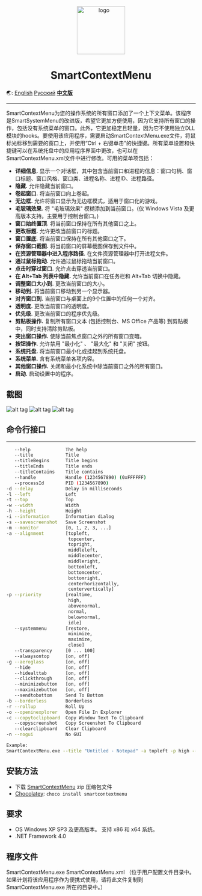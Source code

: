 <div align="center">

<img src="./SmartContextMenu/Images/SmartContextMenuLogo.png" alt="logo" width="128">

# SmartContextMenu

</div>

🌏: [English](/) [Русский](/README_RU.md) [**中文版**](/README_CN.md)

---

SmartContextMenu为您的操作系统的所有窗口添加了一个上下文菜单。该程序是SmartSystemMenu的改进版，希望它更加方便使用，因为它支持所有窗口的操作，包括没有系统菜单的窗口。此外，它更加稳定且轻量，因为它不使用独立DLL模块的hooks。要使用该应用程序，需要启动SmartContextMenu.exe文件，将鼠标光标移到需要的窗口上，并使用“Ctrl + 右键单击”的快捷键。所有菜单设置和快捷键可以在系统托盘中的应用程序界面中更改，也可以在SmartContextMenu.xml文件中进行修改。可用的菜单项包括：


* **详细信息.** 显示一个对话框，其中包含当前窗口和进程的信息：窗口句柄、窗口标题、窗口风格、窗口类、进程名称、进程ID、进程路径。
* **隐藏.** 允许隐藏当前窗口。
* **卷起窗口.** 将当前窗口向上卷起。
* **无边框.** 允许将窗口显示为无边框模式，适用于窗口化的游戏。
* **毛玻璃效果.** 将 "毛玻璃效果" 模糊添加到当前窗口。(仅 Windows Vista 及更高版本支持。主要用于控制台窗口。)
* **窗口始终置顶.** 将当前窗口保持在所有其他窗口之上。
* **更改标题.** 允许更改当前窗口的标题。
* **窗口置底.** 将当前窗口保持在所有其他窗口之下。
* **保存窗口截图.** 将当前窗口的屏幕截图保存到文件中。
* **在资源管理器中进入程序路径.** 在文件资源管理器中打开进程文件。
* **通过鼠标拖动.** 允许通过鼠标拖动当前窗口。
* **点击时穿过窗口.** 允许点击穿透当前窗口。
* **在 Alt+Tab 列表中隐藏.** 允许当前窗口在任务栏和 Alt+Tab 切换中隐藏。
* **调整窗口大小到.** 更改当前窗口的大小。
* **移动到.** 将当前窗口移动到另一个显示器。
* **对齐窗口到.** 当前窗口与桌面上的9个位置中的任何一个对齐。
* **透明度.** 更改当前窗口的透明度。
* **优先级.** 更改当前窗口的程序优先级。
* **剪贴板操作.** 复制所有窗口文本 (包括控制台、MS Office 产品等) 到剪贴板中，同时支持清除剪贴板。
* **突出窗口操作.** 使除当前焦点窗口之外的所有窗口变暗。
* **按钮操作.** 允许禁用 "最小化" 、 "最大化" 和 "关闭" 按钮。
* **系统托盘.** 将当前窗口最小化或挂起到系统托盘。
* **系统菜单.** 含有系统菜单各项内容。
* **其他窗口操作.** 关闭和最小化系统中除当前窗口之外的所有窗口。
* **启动.** 启动设置中的程序。

截图
------------------

![alt tag](./SmartContextMenu/Images/SmartContextMenuCn1.png)
![alt tag](./SmartContextMenu/Images/SmartContextMenuCn2.png)
![alt tag](./SmartContextMenu/Images/SmartContextMenuCn3.png)

## 命令行接口
--------------------

```bash
   --help             The help
   --title            Title
   --titleBegins      Title begins 
   --titleEnds        Title ends
   --titleContains    Title contains
   --handle           Handle (1234567890) (0xFFFFFF)
   --processId        PID (1234567890)
-d --delay            Delay in milliseconds
-l --left             Left
-t --top              Top
-w --width            Width
-h --height           Height
-i --information      Information dialog
-s --savescreenshot   Save Screenshot
-m --monitor          [0, 1, 2, 3, ...]
-a --alignment        [topleft,
                       topcenter,
                       topright,
                       middleleft,
                       middlecenter,
                       middleright,
                       bottomleft,
                       bottomcenter,
                       bottomright,
                       centerhorizontally,
                       centervertically]
-p --priority         [realtime,
                       high,
                       abovenormal,
                       normal,
                       belownormal,
                       idle]
   --systemmenu       [restore,
                       minimize,
                       maximize,
                       close]
   --transparency     [0 ... 100]
   --alwaysontop      [on, off]
-g --aeroglass        [on, off]
   --hide             [on, off]
   --hidealttab       [on, off]
   --clickthrough     [on, off]
   --minimizebutton   [on, off]
   --maximizebutton   [on, off]
   --sendtobottom     Send To Bottom
-b --borderless       Borderless
-r --rollup           Roll Up
-o --openinexplorer   Open File In Explorer
-c --copytoclipboard  Copy Window Text To Clipboard
   --copyscreenshot   Copy Screenshot To Clipboard
   --clearclipboard   Clear Clipboard
-n --nogui            No GUI

Example:
SmartContextMenu.exe --title "Untitled - Notepad" -a topleft -p high --alwaysontop on --nogui
```

安装方法
--------------------

- 下载 [SmartContextMenu](https://github.com/AlexanderPro/SmartContextMenu/releases) zip 压缩包文件
- [Chocolatey](https://chocolatey.org/): `choco install smartcontextmenu`

要求
--------------------

* OS Windows XP SP3 及更高版本。 支持 x86 和 x64 系统。
* .NET Framework 4.0

程序文件
--------------------

SmartContextMenu.exe
SmartContextMenu.xml （位于用户配置文件目录中。如果计划将该应用程序作为便携式使用，请将此文件复制到 SmartContextMenu.exe 所在的目录中。）
